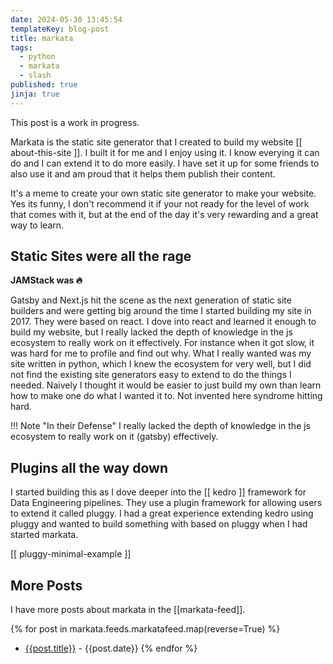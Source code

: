 ```yaml
---
date: 2024-05-30 13:45:54
templateKey: blog-post
title: markata
tags:
  - python
  - markata
  - slash
published: true
jinja: true
---
```


This post is a work in progress.

Markata is the static site generator that I created to build my website [[
about-this-site ]].  I built it for me and I enjoy using it.  I know everying
it can do and I can extend it to do more easily.  I have set it up for some
friends to also use it and am proud that it helps them publish their content.

It's a meme to create your own static site generator to make your website.  Yes
its funny, I don't recommend it if your not ready for the level of work that
comes with it, but at the end of the day it's very rewarding and a great way to
learn.

## Static Sites were all the rage

**JAMStack was 🔥**

Gatsby and Next.js hit the scene as the next generation of static site builders
and were getting big around the time I started building my site in 2017.  They
were based on react.  I dove into react and learned it enough to build my
website, but I really lacked the depth of knowledge in the js ecosystem to
really work on it effectively.  For instance when it got slow, it was hard for
me to profile and find out why.  What I really wanted was my site written in
python, which I knew the ecosystem for very well, but I did not find the
existing site generators easy to extend to do the things I needed.  Naively I
thought it would be easier to just build my own than learn how to make one do
what I wanted it to.  Not invented here syndrome hitting hard.

!!! Note "In their Defense"
    I really lacked the depth of knowledge in the js ecosystem to really work on
    it (gatsby) effectively.

## Plugins all the way down

I started building this as I dove deeper into the [[ kedro ]] framework for Data
Engineering pipelines.  They use a plugin framework for allowing users to
extend it called pluggy.  I had a great experience extending kedro using pluggy
and wanted to build something with based on pluggy when I had started markata.

[[ pluggy-minimal-example ]]

## More Posts

I have more posts about markata in the [[markata-feed]].

{% for post in markata.feeds.markatafeed.map(reverse=True) %}

* [{{post.title}}](/{{post.slug}}) - {{post.date}}
{% endfor %}
